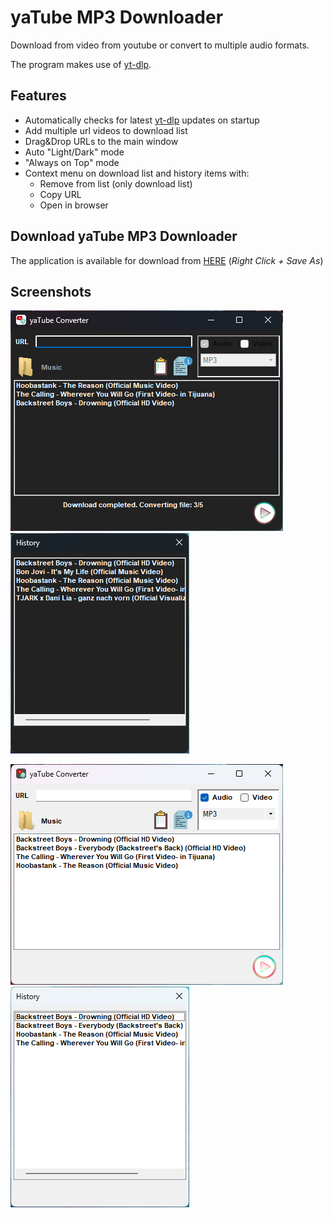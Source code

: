 # yaTube MP3 Downloader

Download from video from youtube or convert to multiple audio formats.

The program makes use of [yt-dlp](https://github.com/yt-dlp/yt-dlp).

## Features

- Automatically checks for latest [yt-dlp](https://github.com/yt-dlp/yt-dlp) updates on startup
- Add multiple url videos to download list
- Drag&Drop URLs to the main window
- Auto "Light/Dark" mode
- "Always on Top" mode
- Context menu on download list and history items with:
    - Remove from list (only download list)
    - Copy URL
    - Open in browser


## Download yaTube MP3 Downloader

The application is available for download from [HERE](https://github.com/xoxttxox/yaTube/blob/master/Contents/yaTube.zip?raw=true) (_Right Click + Save As_)

## Screenshots
![Screenshots](/Contents/Screenshot_Main_Dark.png)
![Screenshots](/Contents/Screenshot_History_Dark.png)

![Screenshots](/Contents/Screenshot_Main_Light.png)
![Screenshots](/Contents/Screenshot_History_Light.png)
